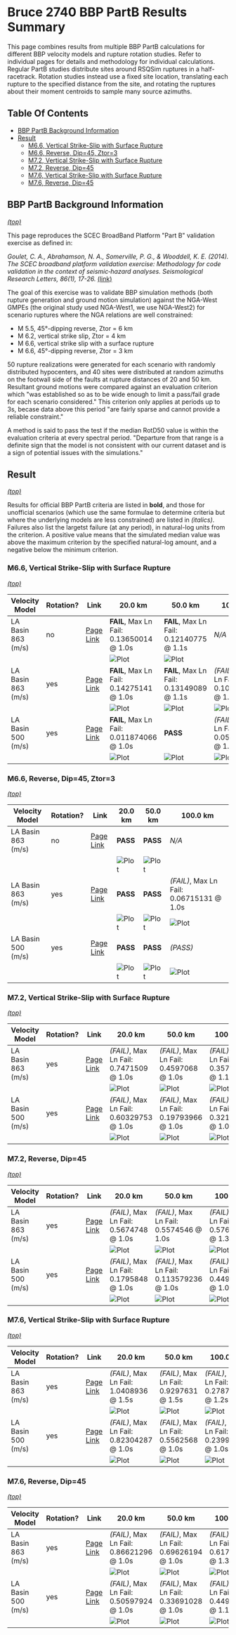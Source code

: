 # Bruce 2740 BBP PartB Results Summary

This page combines results from multiple BBP PartB calculations for different BBP velocity models and rupture rotation studies. Refer to individual pages for details and methodology for individual calculations. Regular PartB studies distribute sites around RSQSim ruptures in a half-racetrack. Rotation studies instead use a fixed site location, translating each rupture to the specified distance from the site, and rotating the ruptures about their moment centroids to sample many source azimuths.

## Table Of Contents
* [BBP PartB Background Information](#bbp-partb-background-information)
* [Result](#result)
  * [M6.6, Vertical Strike-Slip with Surface Rupture](#m66-vertical-strike-slip-with-surface-rupture)
  * [M6.6, Reverse, Dip=45, Ztor=3](#m66-reverse-dip45-ztor3)
  * [M7.2, Vertical Strike-Slip with Surface Rupture](#m72-vertical-strike-slip-with-surface-rupture)
  * [M7.2, Reverse, Dip=45](#m72-reverse-dip45)
  * [M7.6, Vertical Strike-Slip with Surface Rupture](#m76-vertical-strike-slip-with-surface-rupture)
  * [M7.6, Reverse, Dip=45](#m76-reverse-dip45)
## BBP PartB Background Information
*[(top)](#table-of-contents)*

This page reproduces the SCEC BroadBand Platform "Part B" validation exercise as defined in:

*Goulet, C. A., Abrahamson, N. A., Somerville, P. G., & Wooddell, K. E. (2014). The SCEC broadband platform validation exercise: Methodology for code validation in the context of seismic‐hazard analyses. Seismological Research Letters, 86(1), 17-26.* [(link)](https://pubs.geoscienceworld.org/ssa/srl/article/86/1/17/315438/the-scec-broadband-platform-validation-exercise)

The goal of this exercise was to validate BBP simulation methods (both rupture generation and ground motion simulation) against the NGA-West GMPEs (the original study used NGA-West1, we use NGA-West2) for scenario ruptures where the NGA relations are well constrained:

* M 5.5, 45°-dipping reverse, Ztor = 6 km
* M 6.2, vertical strike slip, Ztor = 4 km
* M 6.6, vertical strike slip with a surface rupture
* M 6.6, 45°-dipping reverse, Ztor = 3 km

50 rupture realizations were generated for each scenario with randomly distributed hypocenters, and 40 sites were distributed at random azimuths on the footwall side of the faults at rupture distances of 20 and 50 km. Resultant ground motions were compared against an evaluation criterion which "was established so as to be wide enough to limit a pass/fail grade for each scenario considered." This criterion only applies at periods up to 3s, becase data above this period "are fairly sparse and cannot provide a reliable constraint."

A method is said to pass the test if the median RotD50 value is within the evaluation criteria at every spectral period. "Departure from that range is a definite sign that the model is not consistent with our current dataset and is a sign of potential issues with the simulations."

## Result
*[(top)](#table-of-contents)*

Results for official BBP PartB criteria are listed in **bold**, and those for unofficial scenarios (which use the same formulae to determine criteria but where the underlying models are less constrained) are listed in *(italics)*. Failures also list the largetst failure (at any period), in natural-log units from the criterion. A positive value means that the simulated median value was above the maximum criterion by the specified natural-log amount, and a negative below the minimum criterion.

### M6.6, Vertical Strike-Slip with Surface Rupture
*[(top)](#table-of-contents)*

| Velocity Model | Rotation? | Link | 20.0 km | 50.0 km | 100.0 km |
|-----|-----|-----|-----|-----|-----|
| LA Basin 863 (m/s) | no | [Page Link](../bbp_LA_BASIN_863/bbp_part_b) | **FAIL**, Max Ln Fail: 0.13650014 @ 1.0s | **FAIL**, Max Ln Fail: 0.12140775 @ 1.1s | *N/A* |
|  |  |  | ![Plot](../bbp_LA_BASIN_863/bbp_part_b/resources/m6p6_vert_ss_surface_20km.png) | ![Plot](../bbp_LA_BASIN_863/bbp_part_b/resources/m6p6_vert_ss_surface_50km.png) |  |
| LA Basin 863 (m/s) | yes | [Page Link](../bbp_LA_BASIN_863/rotated_ruptures_m6p6_vert_ss_surface) | **FAIL**, Max Ln Fail: 0.14275141 @ 1.0s | **FAIL**, Max Ln Fail: 0.13149089 @ 1.1s | *(FAIL)*, Max Ln Fail: 0.104355216 @ 1.1s |
|  |  |  | ![Plot](../bbp_LA_BASIN_863/rotated_ruptures_m6p6_vert_ss_surface/resources/bbp_partB_m6p6_vert_ss_surface_20km.png) | ![Plot](../bbp_LA_BASIN_863/rotated_ruptures_m6p6_vert_ss_surface/resources/bbp_partB_m6p6_vert_ss_surface_50km.png) | ![Plot](../bbp_LA_BASIN_863/rotated_ruptures_m6p6_vert_ss_surface/resources/bbp_partB_m6p6_vert_ss_surface_100km.png) |
| LA Basin 500 (m/s) | yes | [Page Link](../bbp_LA_BASIN_500/rotated_ruptures_m6p6_vert_ss_surface) | **FAIL**, Max Ln Fail: 0.011874066 @ 1.0s | **PASS** | *(FAIL)*, Max Ln Fail: 0.059676986 @ 1.0s |
|  |  |  | ![Plot](../bbp_LA_BASIN_500/rotated_ruptures_m6p6_vert_ss_surface/resources/bbp_partB_m6p6_vert_ss_surface_20km.png) | ![Plot](../bbp_LA_BASIN_500/rotated_ruptures_m6p6_vert_ss_surface/resources/bbp_partB_m6p6_vert_ss_surface_50km.png) | ![Plot](../bbp_LA_BASIN_500/rotated_ruptures_m6p6_vert_ss_surface/resources/bbp_partB_m6p6_vert_ss_surface_100km.png) |

### M6.6, Reverse, Dip=45, Ztor=3
*[(top)](#table-of-contents)*

| Velocity Model | Rotation? | Link | 20.0 km | 50.0 km | 100.0 km |
|-----|-----|-----|-----|-----|-----|
| LA Basin 863 (m/s) | no | [Page Link](../bbp_LA_BASIN_863/bbp_part_b) | **PASS** | **PASS** | *N/A* |
|  |  |  | ![Plot](../bbp_LA_BASIN_863/bbp_part_b/resources/m6p6_reverse_20km.png) | ![Plot](../bbp_LA_BASIN_863/bbp_part_b/resources/m6p6_reverse_50km.png) |  |
| LA Basin 863 (m/s) | yes | [Page Link](../bbp_LA_BASIN_863/rotated_ruptures_m6p6_reverse) | **PASS** | **PASS** | *(FAIL)*, Max Ln Fail: 0.06715131 @ 1.0s |
|  |  |  | ![Plot](../bbp_LA_BASIN_863/rotated_ruptures_m6p6_reverse/resources/bbp_partB_m6p6_reverse_20km.png) | ![Plot](../bbp_LA_BASIN_863/rotated_ruptures_m6p6_reverse/resources/bbp_partB_m6p6_reverse_50km.png) | ![Plot](../bbp_LA_BASIN_863/rotated_ruptures_m6p6_reverse/resources/bbp_partB_m6p6_reverse_100km.png) |
| LA Basin 500 (m/s) | yes | [Page Link](../bbp_LA_BASIN_500/rotated_ruptures_m6p6_reverse) | **PASS** | **PASS** | *(PASS)* |
|  |  |  | ![Plot](../bbp_LA_BASIN_500/rotated_ruptures_m6p6_reverse/resources/bbp_partB_m6p6_reverse_20km.png) | ![Plot](../bbp_LA_BASIN_500/rotated_ruptures_m6p6_reverse/resources/bbp_partB_m6p6_reverse_50km.png) | ![Plot](../bbp_LA_BASIN_500/rotated_ruptures_m6p6_reverse/resources/bbp_partB_m6p6_reverse_100km.png) |

### M7.2, Vertical Strike-Slip with Surface Rupture
*[(top)](#table-of-contents)*

| Velocity Model | Rotation? | Link | 20.0 km | 50.0 km | 100.0 km |
|-----|-----|-----|-----|-----|-----|
| LA Basin 863 (m/s) | yes | [Page Link](../bbp_LA_BASIN_863/rotated_ruptures_m7p2_vert_ss_surface) | *(FAIL)*, Max Ln Fail: 0.7471509 @ 1.0s | *(FAIL)*, Max Ln Fail: 0.4597068 @ 1.0s | *(FAIL)*, Max Ln Fail: 0.35701582 @ 1.1s |
|  |  |  | ![Plot](../bbp_LA_BASIN_863/rotated_ruptures_m7p2_vert_ss_surface/resources/bbp_partB_m7p2_vert_ss_surface_20km.png) | ![Plot](../bbp_LA_BASIN_863/rotated_ruptures_m7p2_vert_ss_surface/resources/bbp_partB_m7p2_vert_ss_surface_50km.png) | ![Plot](../bbp_LA_BASIN_863/rotated_ruptures_m7p2_vert_ss_surface/resources/bbp_partB_m7p2_vert_ss_surface_100km.png) |
| LA Basin 500 (m/s) | yes | [Page Link](../bbp_LA_BASIN_500/rotated_ruptures_m7p2_vert_ss_surface) | *(FAIL)*, Max Ln Fail: 0.60329753 @ 1.0s | *(FAIL)*, Max Ln Fail: 0.19793966 @ 1.0s | *(FAIL)*, Max Ln Fail: 0.32142922 @ 1.0s |
|  |  |  | ![Plot](../bbp_LA_BASIN_500/rotated_ruptures_m7p2_vert_ss_surface/resources/bbp_partB_m7p2_vert_ss_surface_20km.png) | ![Plot](../bbp_LA_BASIN_500/rotated_ruptures_m7p2_vert_ss_surface/resources/bbp_partB_m7p2_vert_ss_surface_50km.png) | ![Plot](../bbp_LA_BASIN_500/rotated_ruptures_m7p2_vert_ss_surface/resources/bbp_partB_m7p2_vert_ss_surface_100km.png) |

### M7.2, Reverse, Dip=45
*[(top)](#table-of-contents)*

| Velocity Model | Rotation? | Link | 20.0 km | 50.0 km | 100.0 km |
|-----|-----|-----|-----|-----|-----|
| LA Basin 863 (m/s) | yes | [Page Link](../bbp_LA_BASIN_863/rotated_ruptures_m7p2_reverse) | *(FAIL)*, Max Ln Fail: 0.5674748 @ 1.0s | *(FAIL)*, Max Ln Fail: 0.5574546 @ 1.0s | *(FAIL)*, Max Ln Fail: 0.57699585 @ 1.3s |
|  |  |  | ![Plot](../bbp_LA_BASIN_863/rotated_ruptures_m7p2_reverse/resources/bbp_partB_m7p2_reverse_20km.png) | ![Plot](../bbp_LA_BASIN_863/rotated_ruptures_m7p2_reverse/resources/bbp_partB_m7p2_reverse_50km.png) | ![Plot](../bbp_LA_BASIN_863/rotated_ruptures_m7p2_reverse/resources/bbp_partB_m7p2_reverse_100km.png) |
| LA Basin 500 (m/s) | yes | [Page Link](../bbp_LA_BASIN_500/rotated_ruptures_m7p2_reverse) | *(FAIL)*, Max Ln Fail: 0.1795848 @ 1.0s | *(FAIL)*, Max Ln Fail: 0.113579236 @ 1.0s | *(FAIL)*, Max Ln Fail: 0.44994405 @ 1.0s |
|  |  |  | ![Plot](../bbp_LA_BASIN_500/rotated_ruptures_m7p2_reverse/resources/bbp_partB_m7p2_reverse_20km.png) | ![Plot](../bbp_LA_BASIN_500/rotated_ruptures_m7p2_reverse/resources/bbp_partB_m7p2_reverse_50km.png) | ![Plot](../bbp_LA_BASIN_500/rotated_ruptures_m7p2_reverse/resources/bbp_partB_m7p2_reverse_100km.png) |

### M7.6, Vertical Strike-Slip with Surface Rupture
*[(top)](#table-of-contents)*

| Velocity Model | Rotation? | Link | 20.0 km | 50.0 km | 100.0 km |
|-----|-----|-----|-----|-----|-----|
| LA Basin 863 (m/s) | yes | [Page Link](../bbp_LA_BASIN_863/rotated_ruptures_m7p6_vert_ss_surface) | *(FAIL)*, Max Ln Fail: 1.0408936 @ 1.5s | *(FAIL)*, Max Ln Fail: 0.9297631 @ 1.5s | *(FAIL)*, Max Ln Fail: 0.2787134 @ 1.2s |
|  |  |  | ![Plot](../bbp_LA_BASIN_863/rotated_ruptures_m7p6_vert_ss_surface/resources/bbp_partB_m7p6_vert_ss_surface_20km.png) | ![Plot](../bbp_LA_BASIN_863/rotated_ruptures_m7p6_vert_ss_surface/resources/bbp_partB_m7p6_vert_ss_surface_50km.png) | ![Plot](../bbp_LA_BASIN_863/rotated_ruptures_m7p6_vert_ss_surface/resources/bbp_partB_m7p6_vert_ss_surface_100km.png) |
| LA Basin 500 (m/s) | yes | [Page Link](../bbp_LA_BASIN_500/rotated_ruptures_m7p6_vert_ss_surface) | *(FAIL)*, Max Ln Fail: 0.82304287 @ 1.0s | *(FAIL)*, Max Ln Fail: 0.5562568 @ 1.0s | *(FAIL)*, Max Ln Fail: 0.23997748 @ 1.0s |
|  |  |  | ![Plot](../bbp_LA_BASIN_500/rotated_ruptures_m7p6_vert_ss_surface/resources/bbp_partB_m7p6_vert_ss_surface_20km.png) | ![Plot](../bbp_LA_BASIN_500/rotated_ruptures_m7p6_vert_ss_surface/resources/bbp_partB_m7p6_vert_ss_surface_50km.png) | ![Plot](../bbp_LA_BASIN_500/rotated_ruptures_m7p6_vert_ss_surface/resources/bbp_partB_m7p6_vert_ss_surface_100km.png) |

### M7.6, Reverse, Dip=45
*[(top)](#table-of-contents)*

| Velocity Model | Rotation? | Link | 20.0 km | 50.0 km | 100.0 km |
|-----|-----|-----|-----|-----|-----|
| LA Basin 863 (m/s) | yes | [Page Link](../bbp_LA_BASIN_863/rotated_ruptures_m7p6_reverse) | *(FAIL)*, Max Ln Fail: 0.86621296 @ 1.0s | *(FAIL)*, Max Ln Fail: 0.69626194 @ 1.0s | *(FAIL)*, Max Ln Fail: 0.6172617 @ 1.3s |
|  |  |  | ![Plot](../bbp_LA_BASIN_863/rotated_ruptures_m7p6_reverse/resources/bbp_partB_m7p6_reverse_20km.png) | ![Plot](../bbp_LA_BASIN_863/rotated_ruptures_m7p6_reverse/resources/bbp_partB_m7p6_reverse_50km.png) | ![Plot](../bbp_LA_BASIN_863/rotated_ruptures_m7p6_reverse/resources/bbp_partB_m7p6_reverse_100km.png) |
| LA Basin 500 (m/s) | yes | [Page Link](../bbp_LA_BASIN_500/rotated_ruptures_m7p6_reverse) | *(FAIL)*, Max Ln Fail: 0.50597924 @ 1.0s | *(FAIL)*, Max Ln Fail: 0.33691028 @ 1.0s | *(FAIL)*, Max Ln Fail: 0.44983956 @ 1.1s |
|  |  |  | ![Plot](../bbp_LA_BASIN_500/rotated_ruptures_m7p6_reverse/resources/bbp_partB_m7p6_reverse_20km.png) | ![Plot](../bbp_LA_BASIN_500/rotated_ruptures_m7p6_reverse/resources/bbp_partB_m7p6_reverse_50km.png) | ![Plot](../bbp_LA_BASIN_500/rotated_ruptures_m7p6_reverse/resources/bbp_partB_m7p6_reverse_100km.png) |

